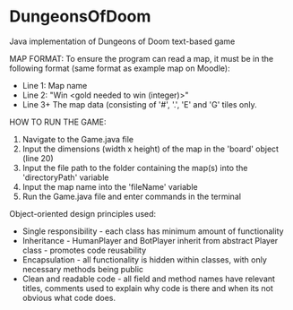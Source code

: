 # DungeonsOfDoom
Java implementation of Dungeons of Doom text-based game

MAP FORMAT:
To ensure the program can read a map, it must be in the following format (same format as example map on Moodle):
- Line 1: Map name
- Line 2: "Win <gold needed to win (integer)>"
- Line 3+ The map data (consisting of '#', '.', 'E' and 'G' tiles only.

HOW TO RUN THE GAME:
1. Navigate to the Game.java file
2. Input the dimensions (width x height) of the map in the 'board' object (line 20)
3. Input the file path to the folder containing the map(s) into the 'directoryPath' variable
4. Input the map name into the 'fileName' variable
5. Run the Game.java file and enter commands in the terminal

Object-oriented design principles used:
- Single responsibility - each class has minimum amount of functionality
- Inheritance - HumanPlayer and BotPlayer inherit from abstract Player class - promotes code reusability
- Encapsulation - all functionality is hidden within classes, with only necessary methods being public
- Clean and readable code - all field and method names have relevant titles, comments used to explain why code is there and when its not obvious what code does.
